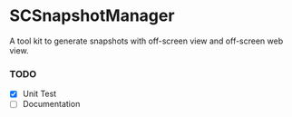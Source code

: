 # SCSnapshotManager
A tool kit to generate snapshots with off-screen view and off-screen web view.

### TODO
- [x] Unit Test
- [ ] Documentation
